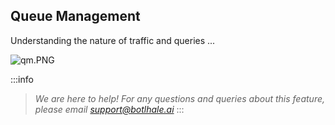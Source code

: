 ## Queue Management

Understanding the nature of traffic and queries ...

![qm.PNG](https://stoplight.io/api/v1/projects/cHJqOjg4ODkz/images/zKTNKex6ikY)

:::info
> *We are here to help! For any questions and queries about this feature, please email support@botlhale.ai*
:::


